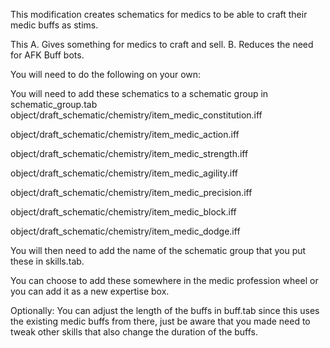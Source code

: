 This modification creates schematics for medics to be able to craft their medic buffs as stims.

This A. Gives something for medics to craft and sell. B. Reduces the need for AFK Buff bots.

You will need to do the following on your own:

You will need to add these schematics to a schematic group in schematic_group.tab
object/draft_schematic/chemistry/item_medic_constitution.iff

object/draft_schematic/chemistry/item_medic_action.iff

object/draft_schematic/chemistry/item_medic_strength.iff

object/draft_schematic/chemistry/item_medic_agility.iff

object/draft_schematic/chemistry/item_medic_precision.iff

object/draft_schematic/chemistry/item_medic_block.iff

object/draft_schematic/chemistry/item_medic_dodge.iff

You will then need to add the name of the schematic group that you put these in skills.tab.

You can choose to add these somewhere in the medic profession wheel or you can add it as a new expertise box.


Optionally: You can adjust the length of the buffs in buff.tab since this uses the existing medic buffs from there, just be aware that you made need to tweak other skills that also change the duration of the buffs.
